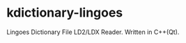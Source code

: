kdictionary-lingoes
===================

Lingoes Dictionary File LD2/LDX Reader. Written in C++(Qt).
